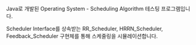 

Java로 개발된 Operating System - Scheduling Algorithm 테스팅 프로그램입니다.

Scheduler Interface를 상속받는 RR_Scheduler, HRRN_Scheduler, Feedback_Scheduler 구현체를 통해 스케줄링을 시뮬레이션합니다.

